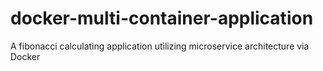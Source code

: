 # docker-multi-container-application
A fibonacci calculating application utilizing microservice architecture via Docker
